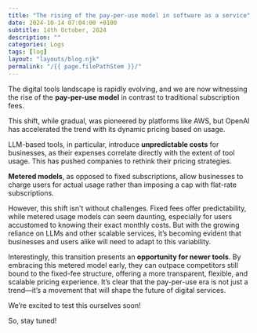 ```yaml
---
title: "The rising of the pay-per-use model in software as a service"
date: 2024-10-14 07:04:00 +0100
subtitle: 14th October, 2024
description: ""
categories: Logs
tags: [log]
layout: "layouts/blog.njk"
permalink: "/{{ page.filePathStem }}/"
---
```




The digital tools landscape is rapidly evolving, and we are now witnessing the rise of the **pay-per-use model** in contrast to traditional subscription fees. 

This shift, while gradual, was pioneered by platforms like AWS, but OpenAI has accelerated the trend with its dynamic pricing based on usage.

LLM-based tools, in particular, introduce **unpredictable costs** for businesses, as their expenses correlate directly with the extent of tool usage. This has pushed companies to rethink their pricing strategies. 

**Metered models**, as opposed to fixed subscriptions, allow businesses to charge users for actual usage rather than imposing a cap with flat-rate subscriptions.

However, this shift isn't without challenges. Fixed fees offer predictability, while metered usage models can seem daunting, especially for users accustomed to knowing their exact monthly costs. But with the growing reliance on LLMs and other scalable services, it’s becoming evident that businesses and users alike will need to adapt to this variability.

Interestingly, this transition presents an **opportunity for newer tools**. By embracing this metered model early, they can outpace competitors still bound to the fixed-fee structure, offering a more transparent, flexible, and scalable pricing experience. It’s clear that the pay-per-use era is not just a trend—it’s a movement that will shape the future of digital services.

We’re excited to test this ourselves soon!

So, stay tuned!